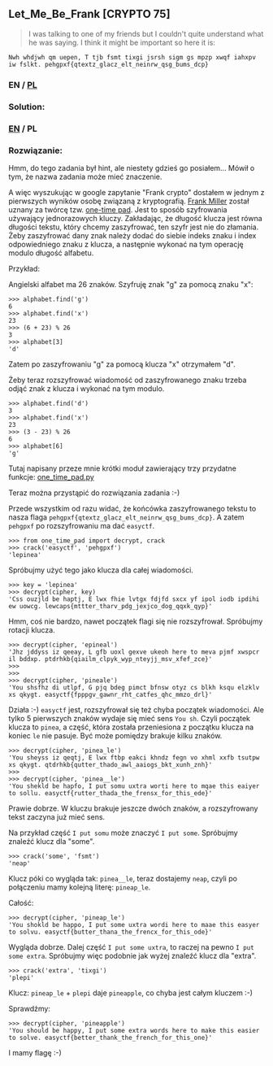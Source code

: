 ## Let_Me_Be_Frank [CRYPTO 75]

>I was talking to one of my friends but I couldn't quite understand what he was saying. I think it might be important so here it is: 

```
Nwh whdjwh qm uepen, T tjb fsmt tixgi jsrsh sigm gs mpzp xwqf iahxpv iw fslkt. pehgpxf{qtextz_glacz_elt_neinrw_qsg_bums_dcp}
```

### EN / [PL](#rozwiązanie)

### Solution:

### [EN](#solution) / PL

### Rozwiązanie:

Hmm, do tego zadania był hint, ale niestety gdzieś go posiałem... Mówił o tym, że nazwa zadania może mieć znaczenie.

A więc wyszukując w google zapytanie "Frank crypto" dostałem w jednym z pierwszych wyników osobę związaną z kryptografią. 
[Frank Miller](https://en.wikipedia.org/wiki/Frank_Miller_%28cryptography%29) został uznany za twórcę tzw. [one-time pad](https://en.wikipedia.org/wiki/One-time_pad).
Jest to sposób szyfrowania używający jednorazowych kluczy. Zakładając, że długość klucza jest równa długości tekstu, który chcemy zaszyfrować, ten szyfr jest nie do złamania. 
Żeby zaszyfrować dany znak należy dodać do siebie indeks znaku i index odpowiedniego znaku z klucza, a następnie wykonać na tym operację modulo długość alfabetu.

Przykład:

Angielski alfabet ma 26 znaków. Szyfruję znak "g" za pomocą znaku "x":

```
>>> alphabet.find('g')
6
>>> alphabet.find('x')
23
>>> (6 + 23) % 26
3
>>> alphabet[3]
'd'
```

Zatem po zaszyfrowaniu "g" za pomocą klucza "x" otrzymałem "d".

Żeby teraz rozszyfrować wiadomość od zaszyfrowanego znaku trzeba odjąć znak z klucza i wykonać na tym modulo.

```
>>> alphabet.find('d')
3
>>> alphabet.find('x')
23
>>> (3 - 23) % 26
6
>>> alphabet[6]
'g'
```

Tutaj napisany przeze mnie krótki moduł zawierający trzy przydatne funkcje: [one_time_pad.py](one_time_pad.py)

Teraz można przystąpić do rozwiązania zadania :-)

Przede wszystkim od razu widać, że końcówka zaszyfrowanego tekstu to nasza flaga `pehgpxf{qtextz_glacz_elt_neinrw_qsg_bums_dcp}`. A zatem `pehgpxf` po rozszyfrowaniu ma dać `easyctf`.

```
>>> from one_time_pad import decrypt, crack
>>> crack('easyctf', 'pehgpxf')
'lepinea'
```

Spróbujmy użyć tego jako klucza dla całej wiadomości.

```
>>> key = 'lepinea'
>>> decrypt(cipher, key)
'Css ouzjld be haptj, E lwx fhie lvtgx fdjfd sxcx yf ipol iodb ipdihi ew uowcg. lewcaps{mttter_tharv_pdg_jexjco_dog_qqxk_qyp}'
```

Hmm, coś nie bardzo, nawet początek flagi się nie rozszyfrował. Spróbujmy rotacji klucza.

```
>>> decrypt(cipher, 'epineal')
'Jhz jddyss iz qeeay, L gfb uoxl gexve ukeoh here to meva pjmf xwspcr il bddxp. ptdrhkb{qiailm_clpyk_wyp_nteyjj_msv_xfef_zce}'
>>> 
>>> 
>>> decrypt(cipher, 'pineale')
'You shsfhz di utlpf, G pjq bdeg pimct bfnsw otyz cs blkh ksqu elzklv xs qkygt. easyctf{fpppgv_gawnr_rht_catfes_qhc_mmzo_drl}'
```

Działa :-) `easyctf` jest, rozszyfrował się też chyba początek wiadomości. Ale tylko 5 pierwszych znaków wydaje się mieć sens `You sh`. Czyli początek klucza to `pinea`, a część, która została przeniesiona z początku klucza na koniec `le` nie pasuje. Być może pomiędzy brakuje kilku znaków.

```
>>> decrypt(cipher, 'pinea_le')
'You sheyss iz qeqtj, E lwx ftbp eakci khndz fegn vo xhml xxfb tsutpw xs qkygt. qtdrhkb{qutter_thado_awl_aaiogs_bkt_xunh_znh}'
>>> 
>>> decrypt(cipher, 'pinea__le')
'You shekld be hapfo, I put somu uxtra worti here to mqae this eaiyer to sollu. easyctf{rutter_thada_the_frensx_for_this_ede}'
```

Prawie dobrze. W kluczu brakuje jeszcze dwóch znaków, a rozszyfrowany tekst zaczyna już mieć sens.

Na przykład część `I put somu` może znaczyć `I put some`. Spróbujmy znaleźć klucz dla "some".

```
>>> crack('some', 'fsmt')
'neap'
```

Klucz póki co wygląda tak: `pinea__le`, teraz dostajemy `neap`, czyli po połączeniu mamy kolejną literę: `pineap_le`.

Całość:

```
>>> decrypt(cipher, 'pineap_le')
'You shokld be happo, I put some uxtra wordi here to maae this easyer to solvu. easyctf{butter_thana_the_frencx_for_this_ode}'
```

Wygląda dobrze. Dalej część `I put some uxtra`, to raczej na pewno `I put some extra`. Spróbujmy więc podobnie jak wyżej znaleźć klucz dla "extra".

```
>>> crack('extra', 'tixgi')
'plepi'
```

Klucz: `pineap_le` + `plepi` daje `pineapple`, co chyba jest całym kluczem :-)

Sprawdźmy:

```
>>> decrypt(cipher, 'pineapple')
'You should be happy, I put some extra words here to make this easier to solve. easyctf{better_thank_the_french_for_this_one}'
```

I mamy flagę :-)
